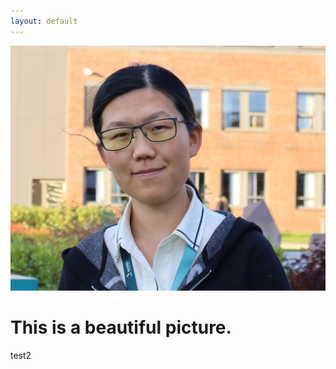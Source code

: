 ```yaml
---
layout: default
---
```


<div class="container2">
      <div class="image">
        <img src="/images/Menghan-Yuan.jpg">
      </div>
      <div class="text">
        <h1>This is a beautiful picture.</h1>
      </div>
</div>
test2
